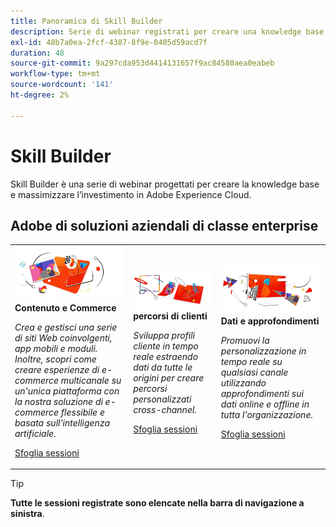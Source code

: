 ```yaml
---
title: Panoramica di Skill Builder
description: Serie di webinar registrati per creare una knowledge base e massimizzare l'investimento in Adobe Experience Cloud.
exl-id: 48b7a0ea-2fcf-4387-8f9e-0405d59acd7f
duration: 48
source-git-commit: 9a297cda953d4414131657f9ac84580aea0eabeb
workflow-type: tm+mt
source-wordcount: '141'
ht-degree: 2%

---
```


# Skill Builder

Skill Builder è una serie di webinar progettati per creare la knowledge base e massimizzare l’investimento in Adobe Experience Cloud.

## Adobe di soluzioni aziendali di classe enterprise

<table>
<tr>
  <td>
    <img alt="Contenuti e Commerce" src="assets/commerce.png" />
    <div>
      <strong>Contenuto e Commerce</strong>
    </div>
    <p>
    <em>Crea e gestisci una serie di siti Web coinvolgenti, app mobili e moduli. Inoltre, scopri come creare esperienze di e-commerce multicanale su un'unica piattaforma con la nostra soluzione di e-commerce flessibile e basata sull'intelligenza artificiale.</em>
    <p>
    <a href="https://experienceleague.adobe.com/docs/events/skill-builder-recordings/content-and-commerce/overview.html" class="spectrum-Button spectrum-Button--outline spectrum-Button--primary spectrum-Button--sizeM">
      <span class="spectrum-Button-label has-no-wrap has-text-weight-bold">Sfoglia sessioni</span>
    </a>
  </td>
  <td>
    <img alt="Percorsi di clienti" src="assets/customer-journey.png" />
    <div>
      <strong>percorsi di clienti</strong>
    </div>
    <p>
    <em>Sviluppa profili cliente in tempo reale estraendo dati da tutte le origini per creare percorsi personalizzati cross-channel.</em>
    <p>
    <a href="https://experienceleague.adobe.com/docs/events/skill-builder-recordings/customer-journeys/overview.html" class="spectrum-Button spectrum-Button--outline spectrum-Button--primary spectrum-Button--sizeM">
      <span class="spectrum-Button-label has-no-wrap has-text-weight-bold">Sfoglia sessioni</span>
    </a>
  </td>
  <td>
    <img alt="Dati e informazioni" src="assets/data-insights.png" />
    <div>
      <strong>Dati e approfondimenti</strong>
    </div>
    <p>
    <em>Promuovi la personalizzazione in tempo reale su qualsiasi canale utilizzando approfondimenti sui dati online e offline in tutta l'organizzazione.</em>
    <p>
    <a href="https://experienceleague.adobe.com/docs/events/skill-builder-recordings/data-and-insights/overview.html" class="spectrum-Button spectrum-Button--outline spectrum-Button--primary spectrum-Button--sizeM">
      <span class="spectrum-Button-label has-no-wrap has-text-weight-bold">Sfoglia sessioni</span>
    </a>
  </td>  
</tr>
</table>

>[!TIP]
>
>**Tutte le sessioni registrate sono elencate nella barra di navigazione a sinistra**.
